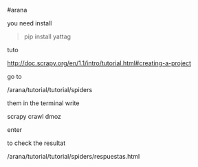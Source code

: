 #arana

you need install 
> pip install yattag

tuto

http://doc.scrapy.org/en/1.1/intro/tutorial.html#creating-a-project


go to 

/arana/tutorial/tutorial/spiders

them in the terminal write

scrapy crawl dmoz 

enter

to check the resultat

/arana/tutorial/tutorial/spiders/respuestas.html


